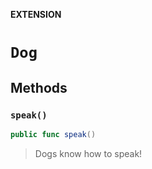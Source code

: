 **EXTENSION**
# `Dog`

## Methods
### `speak()`

```swift
public func speak()
```

> Dogs know how to speak!
